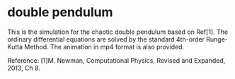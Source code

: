# double pendulum
This is the simulation for the chaotic double pendulum based on Ref[1]. The ordinary differential equations are solved by the standard 4th-order Runge-Kutta Method. The animation in mp4 format is also provided.

Reference:
[1]M. Newman, Computational Physics, Revised and Expanded, 2013, Ch 8.


